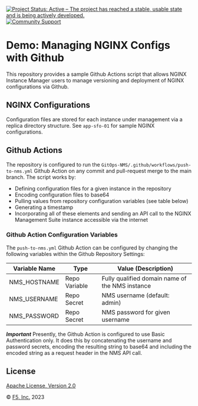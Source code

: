 [![Project Status: Active – The project has reached a stable, usable state and is being actively developed.](https://www.repostatus.org/badges/latest/active.svg)](https://www.repostatus.org/#active)
[![Community Support](https://badgen.net/badge/support/community/cyan?icon=awesome)](https://github.com/nginxinc/mtbChef/GitOps-NMS/blob/main/SUPPORT.md)
<!-- [![Commercial Support](https://badgen.net/badge/support/commercial/cyan?icon=awesome)](<Insert URL>) -->

# Demo: Managing NGINX Configs with Github
This repository provides a sample Github Actions script that allows NGINX Instance Manager users to manage versioning and deployment of NGINX configurations via Github.

## NGINX Configurations
Configuration files are stored for each instance under management via a replica directory structure. See ```app-sfo-01``` for sample NGINX configurations.

## Github Actions
The repository is configured to run the ```GitOps-NMS/.github/workflows/push-to-nms.yml``` Github Action on any commit and pull-request merge to the main branch. The script works by:

- Defining configuration files for a given instance in the repository
- Encoding configuration files to base64
- Pulling values from repository configuration variables (see table below)
- Generating a timestamp
- Incorporating all of these elements and sending an API call to the NGINX Management Suite instance accessible via the internet

### Github Action Configuration Variables
The ```push-to-nms.yml``` Github Action can be configured by changing the following variables within the Github Repository Settings:

| Variable Name | Type          | Value (Description)                             |
|---------------|---------------|-------------------------------------------------|
| NMS_HOSTNAME  | Repo Variable | Fully qualified domain name of the NMS instance |
| NMS_USERNAME  | Repo Secret   | NMS username (default: admin)                   |
| NMS_PASSWORD  | Repo Secret   | NMS password for given username                 |

***Important*** Presently, the Github Action is configured to use Basic Authentication only. It does this by concatenating the username and password secrets, encoding the resulting string to base64 and including the encoded string as a request header in the NMS API call.

## License

[Apache License, Version 2.0](https://github.com/mtbChef/GitOps-NMS/blob/main/LICENSE)

&copy; [F5, Inc.](https://www.f5.com/) 2023
